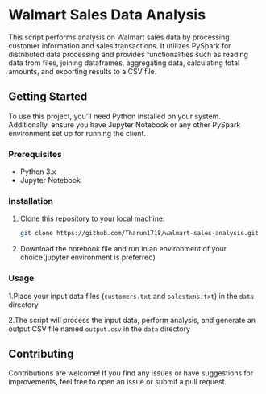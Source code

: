# Walmart Sales Data Analysis

This script performs analysis on Walmart sales data by processing customer information and sales transactions. 
It utilizes PySpark for distributed data processing and provides functionalities such as reading data from files, joining dataframes, aggregating data, calculating total amounts, and exporting results to a CSV file.

## Getting Started

To use this project, you'll need Python installed on your system. Additionally, ensure you have Jupyter Notebook or any other PySpark environment set up for running the client.

### Prerequisites

- Python 3.x
- Jupyter Notebook

### Installation

1. Clone this repository to your local machine:

    ```bash
    git clone https://github.com/Tharun1718/walmart-sales-analysis.git
    ```

2. Download the notebook file and run in an environment of your choice(jupyter environment is preferred)

### Usage
1.Place your input data files (`customers.txt` and `salestxns.txt`) in the `data` directory

2.The script will process the input data, perform analysis, and generate an output CSV file named `output.csv` in the `data` directory

## Contributing

Contributions are welcome! If you find any issues or have suggestions for improvements, feel free to open an issue or submit a pull request




